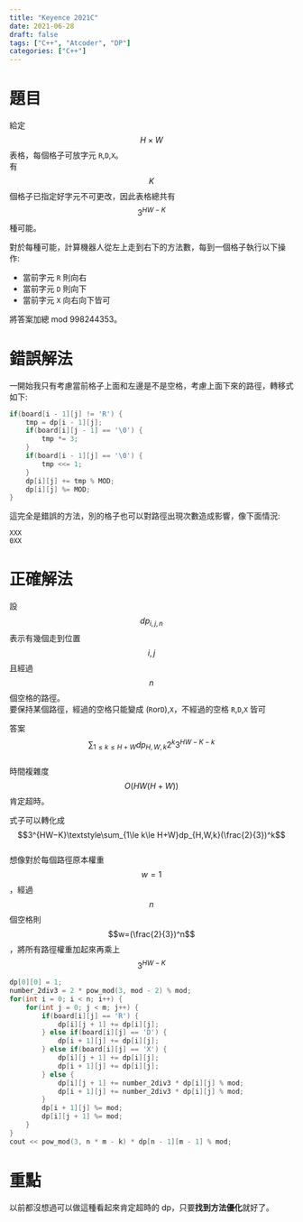 ```yaml
---
title: "Keyence 2021C"
date: 2021-06-28
draft: false
tags: ["C++", "Atcoder", "DP"]
categories: ["C++"]
---
```


# 題目
給定 $$H\times W$$ 表格，每個格子可放字元 `R`,`D`,`X`。<br>
有 $$K$$ 個格子已指定好字元不可更改，因此表格總共有 $$3^{HW-K}$$ 種可能。

對於每種可能，計算機器人從左上走到右下的方法數，每到一個格子執行以下操作:
- 當前字元 `R` 則向右
- 當前字元 `D` 則向下
- 當前字元 `X` 向右向下皆可

將答案加總 mod 998244353。

# 錯誤解法
一開始我只有考慮當前格子上面和左邊是不是空格，考慮上面下來的路徑，轉移式如下:
```c++
if(board[i - 1][j] != 'R') {
    tmp = dp[i - 1][j];
    if(board[i][j - 1] == '\0') {
        tmp *= 3;
    }
    if(board[i - 1][j] == '\0') {
        tmp <<= 1;
    }
    dp[i][j] += tmp % MOD;
    dp[i][j] %= MOD;
}
```

這完全是錯誤的方法，別的格子也可以對路徑出現次數造成影響，像下面情況:
```
XXX
0XX
```

# 正確解法

設 $$dp_{i,j,n}$$ 表示有幾個走到位置 $$i,j$$ 且經過 $$n$$ 個空格的路徑。<br>
要保持某個路徑，經過的空格只能變成 (`R`or`D`),`X`，不經過的空格 `R`,`D`,`X` 皆可

答案 $$\textstyle\sum_{1\le k\le H+W} dp_{H,W,k}2^k3^{HW−K-k}$$<br>
時間複雜度 $$O(HW(H+W))$$ 肯定超時。

式子可以轉化成 $$3^{HW−K}\textstyle\sum_{1\le k\le H+W}dp_{H,W,k}(\frac{2}{3})^k$$<br>
想像對於每個路徑原本權重 $$w=1$$，經過 $$n$$ 個空格則 $$w=(\frac{2}{3})^n$$ ，將所有路徑權重加起來再乘上 $$3^{HW−K}$$

```c++
dp[0][0] = 1;
number_2div3 = 2 * pow_mod(3, mod - 2) % mod;
for(int i = 0; i < n; i++) {
    for(int j = 0; j < m; j++) {
        if(board[i][j] == 'R') {
            dp[i][j + 1] += dp[i][j];
        } else if(board[i][j] == 'D') {
            dp[i + 1][j] += dp[i][j];
        } else if(board[i][j] == 'X') {
            dp[i][j + 1] += dp[i][j];
            dp[i + 1][j] += dp[i][j];
        } else {
            dp[i][j + 1] += number_2div3 * dp[i][j] % mod;
            dp[i + 1][j] += number_2div3 * dp[i][j] % mod;
        }
        dp[i + 1][j] %= mod;
        dp[i][j + 1] %= mod;
    }
}
cout << pow_mod(3, n * m - k) * dp[n - 1][m - 1] % mod;
```

# 重點
以前都沒想過可以做這種看起來肯定超時的 dp，只要**找到方法優化**就好了。